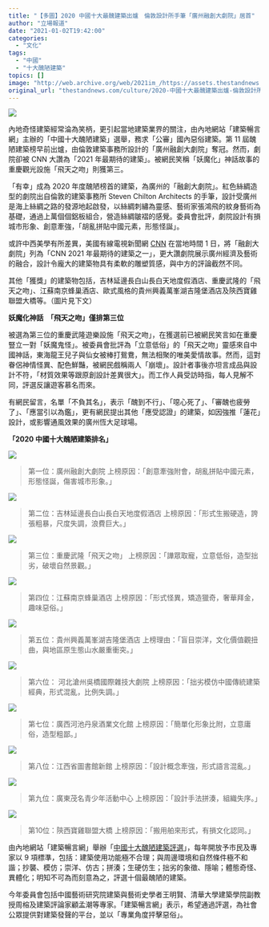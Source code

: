 ```yaml
---
title: "【多圖】2020 中國十大最醜建築出爐　倫敦設計所手筆「廣州融創大劇院」居首"
author: "立場報道"
date: "2021-01-02T19:42:00"
categories:
  - "文化"
tags:
  - "中國"
  - "十大醜陋建築"
topics: []
image: "http://web.archive.org/web/2021im_/https://assets.thestandnews.com/media/photos/20210102-1720copy_XIlys_0MBIUIJ.png"
original_url: "thestandnews.com/culture/2020-中國十大最醜建築出爐-倫敦設計所手筆-廣州融創大劇院-居首"
---
```

![](http://web.archive.org/web/2021im_/https://assets.thestandnews.com/media/photos/20210102-1720copy_XIlys_0MBIUIJ.png)

內地奇怪建築經常淪為笑柄，更引起當地建築業界的關注，由內地網站「建築暢言網」主辦的「中國十大醜陋建築」選舉，務求「公審」國內惡俗建築。第 11 屆醜陋建築榜早前出爐，由倫敦建築事務所設計的「廣州融創大劇院」奪冠。然而，劇院卻被 CNN 大讚為「2021 年最期待的建築」。被網民笑稱「妖魔化」神話故事的重慶觀光設施「飛天之吻」則獲第三。

「有幸」成為 2020 年度醜陋榜首的建築，為廣州的「融創大劇院」。紅色絲綢造型的劇院出自倫敦的建築事務所 Steven Chilton Architects 的手筆，設計受廣州是海上絲綢之路的發源地起啟發，以絲綢刺繡為靈感、藝術家張鴻飛的紋身藝術為基礎，通過上萬個個鋁板組合，營造絲綢皺褶的感覺。委員會批評，劇院設計有損城市形象、創意牽強，「胡亂拼貼中國元素，形態怪誕」。

或許中西美學有所差異，美國有線電視新聞網 [CNN](http://web.archive.org/web/20211223043539/https://edition.cnn.com/style/article/anticipated-architecture-2021/index.html?fbclid=IwAR1suxfRPFUHNbOlQNtDrpMe9L2oBUf8-g5UFYWyUdp6PJki7rz_ueCCLQo) 在當地時間 1 日，將「融創大劇院」列為「CNN 2021 年最期待的建築之一」，更大讚劇院展示廣州經濟及藝術的融合，設計令龐大的建築物具有柔軟的雕塑質感，與中方的評論截然不同。

其他「獲獎」的建築物包括，吉林延邊長白山長白天地度假酒店、重慶武隆的「飛天之吻」、江蘇南京蜂巢酒店、歐式風格的貴州興義萬峯湖吉隆堡酒店及陝西寶雞聯盟大橋等。（圖片見下文）

**妖魔化神話  「飛天之吻」僅排第三位**

被選為第三位的重慶武隆遊樂設施「飛天之吻」，在獲選前已被網民笑言如在重慶豎立一對「妖魔鬼怪」。被委員會批評為「立意低俗」的「飛天之吻」靈感來自中國神話，東海龍王兒子與仙女被棒打鴛鴦，無法相聚的唯美愛情故事。然而，這對眷侶神情怪異、配色鮮豔，被網民戲稱兩人「崩壞」。設計者事後亦坦言成品與設計不符，「材質效果等跟原創設計差異很大」。而工作人員受訪時指，每人見解不同，評選反讓遊客慕名而來。

有網民留言，名單「不負其名」，表示「醜到不行」、「噁心死了」、「審醜也疲勞了」、「應當引以為鑑」，更有網民提出其他「應受認證」的建築，如因強推「蓮花」設計，或影響通風效果的廣州恆大足球場。

**「2020 中國十大醜陋建築排名」**

![](http://web.archive.org/web/2021im_/https://assets.thestandnews.com/media/photos/20201223192651_001_tlCzA_IAUf5hN.jpg)
> 第一位：廣州融創大劇院 上榜原因：「創意牽強附會，胡亂拼貼中國元素，形態怪誕，傷害城市形象。」

![](http://web.archive.org/web/2021im_/https://assets.thestandnews.com/media/photos/20201223192656_002_jgstR_BPi0dBG.jpg)
> 第二位：吉林延邊長白山長白天地度假酒店 上榜原因：「形式生搬硬造，誇張粗暴，尺度失調，浪費巨大。」

![](http://web.archive.org/web/2021im_/https://assets.thestandnews.com/media/photos/20201223192701_003_Kb2Mw_X35Jf6R.jpg)
> 第三位：重慶武隆「飛天之吻」 上榜原因：「譁眾取寵，立意低俗，造型拙劣，破壞自然景觀。」

![](http://web.archive.org/web/2021im_/https://assets.thestandnews.com/media/photos/20201223192706_004_gxFsY_ppR47nK.jpg)
> 第四位：江蘇南京蜂巢酒店 上榜原因：「形式怪異，矯造獵奇，奢華拜金，趣味惡俗。」

![](http://web.archive.org/web/2021im_/https://assets.thestandnews.com/media/photos/20201223192710_005_KJZpg_Q6mOWfC.jpg)
> 第五位：貴州興義萬峯湖吉隆堡酒店 上榜理由：「盲目崇洋，文化價值觀扭曲，與地區原生態山水嚴重衝突。」

![](http://web.archive.org/web/2021im_/https://assets.thestandnews.com/media/photos/20201223192713_006_7LOWY_YebrGri.jpg)
> 第六位： 河北滄州吳橋國際雜技大劇院 上榜原因：「拙劣模仿中國傳統建築經典，形式混亂，比例失調。」

![](http://web.archive.org/web/2021im_/https://assets.thestandnews.com/media/photos/20201223192721_007_loln4_udjpoPi.jpg)
> 第七位：廣西河池丹泉酒業文化館 上榜原因：「簡單化形象比附，立意庸俗，造型粗鄙。」

![](http://web.archive.org/web/2021im_/https://assets.thestandnews.com/media/photos/20201223192725_008_cJHyr_AGHkQ2F.jpg)
> 第八位：江西省圖書館新館 上榜原因：「設計概念牽強，形式語言混亂。」

![](http://web.archive.org/web/2021im_/https://assets.thestandnews.com/media/photos/20201223192740_009_qS9wk_UKtsuT5.jpg)
> 第九位：廣東茂名青少年活動中心 上榜原因：「設計手法拼湊，組織失序。」

![](http://web.archive.org/web/2021im_/https://assets.thestandnews.com/media/photos/20201223192746_010_K0FOW_B2P2KRE.jpg)
> 第10位：陝西寶雞聯盟大橋 上榜原因：「搬用舶來形式，有損文化認同。」

由內地網站「建築暢言網」舉辦「[中國十大醜陋建築評選](http://web.archive.org/web/20211223043539/http://www.archcy.com/news/bzdj/41eef7e3431d86f2)」，每年開放予市民及專家以 9 項標準，包括：建築使用功能極不合理；與周邊環境和自然條件極不和諧；抄襲、模仿；崇洋、仿古；拼湊；生硬仿生；拙劣的象徵、隱喻；體態奇怪、異體化；明知不可為而刻意為之，評選十個最醜陋的建築。

今年委員會包括中國藝術研究院建築與藝術史學者王明賢、清華大學建築學院副教授周榕及建築評論家顧孟潮等專家。「建築暢言網」表示，希望通過評選，為社會公眾提供對建築發聲的平台，並以「專業角度抨擊惡俗」。